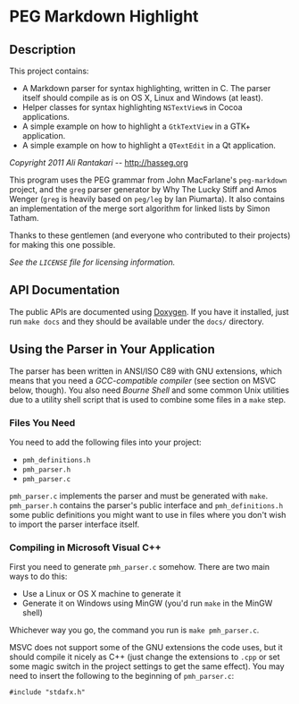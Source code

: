 
PEG Markdown Highlight
========================


Description
-------------------------------------------------------------------------------

This project contains:

- A Markdown parser for syntax highlighting, written in C. The parser itself
  should compile as is on OS X, Linux and Windows (at least).
- Helper classes for syntax highlighting `NSTextView`s in Cocoa applications.
- A simple example on how to highlight a `GtkTextView` in a GTK+ application.
- A simple example on how to highlight a `QTextEdit` in a Qt application.

_Copyright 2011 Ali Rantakari_ -- <http://hasseg.org>

This program uses the PEG grammar from John MacFarlane's `peg-markdown` project,
and the `greg` parser generator by Why The Lucky Stiff and Amos Wenger (`greg`
is heavily based on `peg/leg` by Ian Piumarta). It also contains an
implementation of the merge sort algorithm for linked lists by Simon Tatham.

Thanks to these gentlemen (and everyone who contributed to their projects) for
making this one possible.

_See the `LICENSE` file for licensing information._



API Documentation
-------------------------------------------------------------------------------

The public APIs are documented using [Doxygen][dox]. If you have it installed,
just run `make docs` and they should be available under the `docs/` directory.

[dox]: http://doxygen.org



Using the Parser in Your Application
-------------------------------------------------------------------------------

The parser has been written in ANSI/ISO C89 with GNU extensions, which means
that you need a _GCC-compatible compiler_ (see section on MSVC below, though).
You also need _Bourne Shell_ and some common Unix utilities due to a utility
shell script that is used to combine some files in a `make` step.


### Files You Need

You need to add the following files into your project:

- `pmh_definitions.h`
- `pmh_parser.h`
- `pmh_parser.c`

`pmh_parser.c` implements the parser and must be generated with `make`.
`pmh_parser.h` contains the parser's public interface and
`pmh_definitions.h` some public definitions you might want to use in files
where you don't wish to import the parser interface itself.


### Compiling in Microsoft Visual C++

First you need to generate `pmh_parser.c` somehow. There are two main
ways to do this:

- Use a Linux or OS X machine to generate it
- Generate it on Windows using MinGW (you'd run `make` in the MinGW shell)

Whichever way you go, the command you run is `make pmh_parser.c`.

MSVC does not support some of the GNU extensions the code uses, but it should
compile it nicely as C++ (just change the extensions to `.cpp` or set some
magic switch in the project settings to get the same effect). You may need to
insert the following to the beginning of `pmh_parser.c`:

    #include "stdafx.h"




